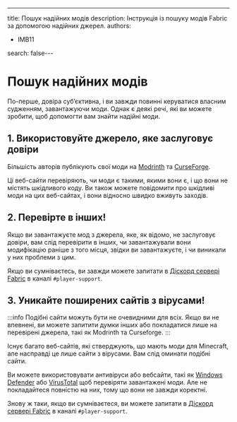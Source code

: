 ---
title: Пошук надійних модів
description: Інструкція із пошуку модів Fabric за допомогою надійних джерел.
authors:
  - IMB11

search: false---

# Пошук надійних модів

По-перше, довіра суб’єктивна, і ви завжди повинні керуватися власним судженням, завантажуючи моди. Однак є деякі речі, які ви можете зробити, щоб допомогти вам знайти надійні моди.

## 1. Використовуйте джерело, яке заслуговує довіри

Більшість авторів публікують свої моди на [Modrinth](https://modrinth.com/mods?g=categories:%27fabric%27) та [CurseForge](https://www.curseforge.com/minecraft/search?class=mc-mods&gameVersionTypeId=4).

Ці веб-сайти перевіряють, чи моди є такими, якими вони є, і що вони не містять шкідливого коду. Ви також можете повідомити про шкідливі моди на цих веб-сайтах, і вони відносно швидко вживуть заходів.

## 2. Перевірте в інших!

Якщо ви завантажуєте мод з джерела, яке, як відомо, не заслуговує довіри, вам слід перевірити в інших, чи завантажували вони модифікацію раніше з того місця, звідки ви завантажуєте, і чи виникали у них проблеми з цим.

Якщо ви сумніваєтесь, ви завжди можете запитати в [Діскорд сервері Fabric](https://discord.gg/v6v4pMv) в каналі `#player-support`.

## 3. Уникайте поширених сайтів з вірусами!

:::info
Подібні сайти можуть бути не очевидними для всіх. Якщо ви не впевнені, ви можете запитити думки інших або покладатися лише на перевірені джерела, такі як Modrinth та Curseforge.
:::

Існує багато веб-сайтів, які стверджують, що мають моди для Minecraft, але насправді це лише сайти з вірусами. Вам слід оминати подібні сайти.

Ви можете використовувати антивіруси або вебсайти, такі як [Windows Defender](https://www.microsoft.com/en-us/windows/comprehensive-security) або [VirusTotal](https://www.virustotal.com/) щоб перевіряти завантажені моди. Але не покладайтеся повністю на них, тому що вони не завжди коректні.

Знову ж таки, якщо ви сумніваєтеся, ви можете запитати в [Діскорд сервері Fabric](https://discord.gg/v6v4pMv) в каналі `#player-support`.
